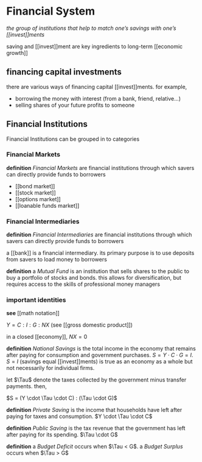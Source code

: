 # Financial System

_the group of institutions that help to match one’s savings with one’s [[invest]]ments_

saving and [[invest]]ment are key ingredients to long-term [[economic growth]]

## financing capital investments

there are various ways of financing capital [[invest]]ments. for example,

- borrowing the money with interest (from a bank, friend, relative...)
- selling shares of your future profits to someone

## Financial Institutions

Financial Institutions can be grouped in to categories

### Financial Markets

**definition** _Financial Markets_ are financial institutions through which savers can directly provide funds to borrowers

- [[bond market]]
- [[stock market]]
- [[options market]]
- [[loanable funds market]]

### Financial Intermediaries

**definition** _Financial Intermediaries_ are financial institutions through which savers can directly provide funds to borrowers

a [[bank]] is a financial intermediary. its primary purpose is to use deposits from savers to load money to borrowers

**definition** a _Mutual Fund_ is an institution that sells shares to the public to buy a portfolio of stocks and bonds. this allows for diversification, but requires access to the skills of professional money managers

### important identities

**see** [[math notation]]

$Y = C : I : G : NX$ (see [[gross domestic product]])

in a closed [[economy]], $NX = 0$

**definition** _National Savings_ is the total income in the economy that remains after paying for consumption and government purchases. $S = Y \cdot C \cdot G = I$. $S = I$ (savings equal [[invest]]ments) is true as an economy as a whole but not necessarily for individual firms.

let $\Tau$ denote the taxes collected by the government minus transfer payments. then,

$S = (Y \cdot \Tau \cdot C) : (\Tau \cdot G)$

**definition** _Private Saving_ is the income that households have left after paying for taxes and consumption. $Y \cdot \Tau \cdot C$

**definition** _Public Saving_ is the tax revenue that the government has left after paying for its spending. $\Tau \cdot G$

**definition** a _Budget Deficit_ occurs when $\Tau < G$. a _Budget Surplus_ occurs when $\Tau > G$
